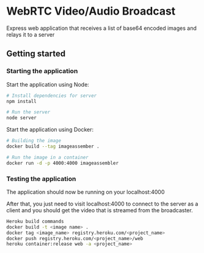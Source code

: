 # WebRTC Video/Audio Broadcast

Express web application that receives a list of base64 encoded images and relays it to a server

## Getting started

### Starting the application

Start the application using Node:

```bash
# Install dependencies for server
npm install

# Run the server
node server
```

Start the application using Docker:

```bash
# Building the image
docker build --tag imageassember .

# Run the image in a container
docker run -d -p 4000:4000 imageassembler
```

### Testing the application

The application should now be running on your localhost:4000

After that, you just need to visit localhost:4000 to connect to the server as a client and you should get the video that is streamed from the broadcaster.


```bash
Heroku build commands
docker build -t <image name> .
docker tag <image_name> registry.heroku.com/<project_name>
docker push registry.heroku.com/<project_name>/web
heroku container:release web -a <project_name>
```
